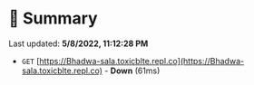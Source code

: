 # 📖 Summary
Last updated: **5/8/2022, 11:12:28 PM**

- `GET` [https://Bhadwa-sala.toxicblte.repl.co](https://Bhadwa-sala.toxicblte.repl.co) - **Down** (61ms)
